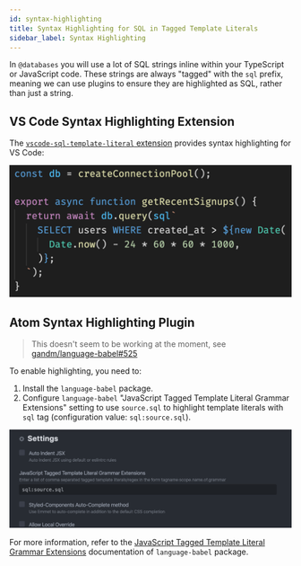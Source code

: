 ```yaml
---
id: syntax-highlighting
title: Syntax Highlighting for SQL in Tagged Template Literals
sidebar_label: Syntax Highlighting
---
```


In `@databases` you will use a lot of SQL strings inline within your TypeScript or JavaScript code. These strings are always "tagged" with the `sql` prefix, meaning we can use plugins to ensure they are highlighted as SQL, rather than just a string.

## VS Code Syntax Highlighting Extension

The [`vscode-sql-template-literal` extension](https://marketplace.visualstudio.com/items?itemName=forbeslindesay.vscode-sql-template-literal) provides syntax highlighting for VS Code:

![Syntax highlighting in VS Code](assets/vscode-syntax-highlighting.png)

## Atom Syntax Highlighting Plugin

> This doesn't seem to be working at the moment, see [gandm/language-babel#525](https://github.com/gandm/language-babel/issues/525)

To enable highlighting, you need to:

1. Install the `language-babel` package.
1. Configure `language-babel` "JavaScript Tagged Template Literal Grammar Extensions" setting to use `source.sql` to highlight template literals with `sql` tag (configuration value: `sql:source.sql`).

![Syntax highlighting setup in Atom](assets/atom-syntax-highlighting-config.png)

For more information, refer to the [JavaScript Tagged Template Literal Grammar Extensions](https://github.com/gandm/language-babel#javascript-tagged-template-literal-grammar-extensions) documentation of `language-babel` package.
